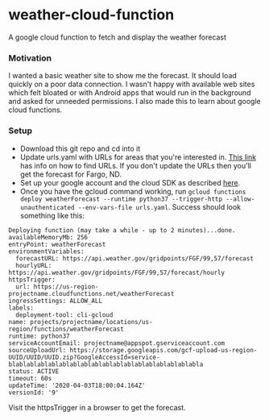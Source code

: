 # weather-cloud-function
A google cloud function to fetch and display the weather forecast

### Motivation
I wanted a basic weather site to show me the forecast. It should load quickly on a poor data connection. I wasn't happy with available web sites which felt bloated or with Android apps that would run in the background and asked for unneeded permissions.
I also made this to learn about google cloud functions.

### Setup
- Download this git repo and cd into it
- Update urls.yaml with URLs for areas that you're interested in. [This link](https://www.weather.gov/documentation/services-web-api) has info on how to find URLs. If you don't update the URLs then you'll get the forecast for Fargo, ND.
- Set up your google account and the cloud SDK as described [here](https://cloud.google.com/functions/docs/first-python#creating_a_gcp_project_using_cloud_sdk).
- Once you have the gcloud command working, run `gcloud functions deploy weatherForecast --runtime python37 --trigger-http --allow-unauthenticated --env-vars-file urls.yaml`. Success should look something like this:
```$ gcloud functions deploy weatherForecast --runtime python37 --trigger-http --allow-unauthenticated --env-vars-file urls.yaml
Deploying function (may take a while - up to 2 minutes)...done.
availableMemoryMb: 256
entryPoint: weatherForecast
environmentVariables:
  forecastURL: https://api.weather.gov/gridpoints/FGF/99,57/forecast
  hourlyURL: https://api.weather.gov/gridpoints/FGF/99,57/forecast/hourly
httpsTrigger:
  url: https://us-region-projectname.cloudfunctions.net/weatherForecast
ingressSettings: ALLOW_ALL
labels:
  deployment-tool: cli-gcloud
name: projects/projectname/locations/us-region/functions/weatherForecast
runtime: python37
serviceAccountEmail: projectname@appspot.gserviceaccount.com
sourceUploadUrl: https://storage.googleapis.com/gcf-upload-us-region-UUID/UUID/UUID.zip?GoogleAccessId=service-blablablablablablablablablablablablablablablablablabla
status: ACTIVE
timeout: 60s
updateTime: '2020-04-03T18:00:04.164Z'
versionId: '9'
```
 
Visit the httpsTrigger in a browser to get the forecast.
